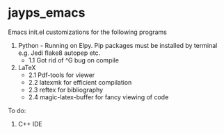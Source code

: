 # jayps_emacs
Emacs init.el customizations for the following programs
1. Python - Running on Elpy. Pip packages must be installed by terminal e.g. Jedi flake8 autopep etc.
   - 1.1 Got rid of ^G bug on compile
2. LaTeX
   - 2.1 Pdf-tools for viewer
   - 2.2 latexmk for efficient compilation
   - 2.3 reftex for bibliography
   - 2.4 magic-latex-buffer for fancy viewing of code

To do:
1. C++ IDE
